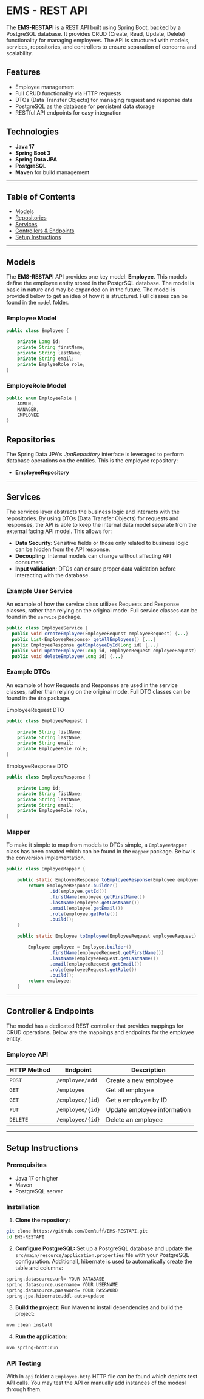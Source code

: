 # EMS - REST API

The **EMS-RESTAPI** is a REST API built using Spring Boot, backed by a PostgreSQL database. It provides CRUD (Create, Read, Update, Delete) functionality for managing employees. The API is structured with models, services, repositories, and controllers to ensure separation of concerns and scalability.

## Features
- Employee management
- Full CRUD functionality via HTTP requests
- DTOs (Data Transfer Objects) for managing request and response data
- PostgreSQL as the database for persistent data storage
- RESTful API endpoints for easy integration

## Technologies
- **Java 17**
- **Spring Boot 3**
- **Spring Data JPA**
- **PostgreSQL**
- **Maven** for build management

---

## Table of Contents
- [Models](#models)
- [Repositories](#repositories)
- [Services](#services)
- [Controllers & Endpoints](#controllers--endpoints)
- [Setup Instructions](#setup-instructions)

---
## Models

The **EMS-RESTAPI** API provides one key model: **Employee**. This models define the employee entity stored in the PostgrSQL database. The model is basic in nature and may be expanded on in the future. The model is provided below to get an idea of how it is structured. Full classes can be found in the `model` folder.

### Employee Model
```java
public class Employee {

    private Long id;
    private String firstName;
    private String lastName;
    private String email;
    private EmplyeeRole role;
}
```

### EmployeRole Model
```java
public enum EmployeeRole {
    ADMIN,
    MANAGER,
    EMPLOYEE
}
```
## Repositories

The Spring Data JPA's *JpaRepository* interface is leveraged to perform database operations on the entities. This is the employee repository:
- **EmployeeRepository**
---

## Services

The services layer abstracts the business logic and interacts with the repositories. By using DTOs (Data Transfer Objects) for requests and responses,
the API is able to keep the internal data model separate from the external facing API model. This allows for:

- **Data Security**: Sensitive fields or those only related to business logic can be hidden from the API response.
- **Decoupling**: Internal models can change without affecting API consumers.
- **Input validation**: DTOs can ensure proper data validation before interacting with the database.

### Example User Service

An example of how the service class utilizes Requests and Response classes, rather than relying on the original mode. Full service classes can be found in the `service` package. 
```java
public class EmployeeService {
  public void createEmployee(EmployeeRequest employeeRequest) {...}
  public List<EmployeeResponse> getAllEmployees() {...}
  public EmployeeResponse getEmployeeById(Long id) {...}
  public void updateEmployee(Long id, EmployeeRequest employeeRequest) {...}
  public void deleteEmployee(Long id) {...}

```

### Example DTOs

An example of how Requests and Responses are used in the service classes, rather than relying on the original mode. Full DTO classes can be found in the `dto` package. 

EmployeeRequest DTO
```java
public class EmployeeRequest {

    private String fistName;
    private String lastName;
    private String email;
    private EmployeeRole role;
}
```

EmployeeResponse DTO
```java
public class EmployeeResponse {

    private Long id;
    private String fistName;
    private String lastName;
    private String email;
    private EmployeeRole role;
}
```

### Mapper

To make it simple to map from models to DTOs simple, a `EmployeeMapper` class has been created which can be found in the `mapper` package. Below is the conversion implementation.

```java
public class EmployeeMapper {

    public static EmployeeResponse toEmployeeResponse(Employee employee) {
        return EmployeeResponse.builder()
                .id(employee.getId())
                .firstName(employee.getFirstName())
                .lastName(employee.getLastName())
                .email(employee.getEmail())
                .role(employee.getRole())
                .build();
    }

    public static Employee toEmployee(EmployeeRequest employeeRequest) {

        Employee employee = Employee.builder()
                .firstName(employeeRequest.getFirstName())
                .lastName(employeeRequest.getLastName())
                .email(employeeRequest.getEmail())
                .role(employeeRequest.getRole())
                .build();
        return employee;
    }

```
---
## Controller & Endpoints

The model has a dedicated REST controller that provides mappings for CRUD operations. Below are the mappings and endpoints for the employee entity.

### Employee API

| HTTP Method | Endpoint          | Description                |
|-------------|-------------------|----------------------------|
| `POST`      | `/employee/add`   | Create a new employee        |
| `GET`       | `/employee`       | Get all employee             |
| `GET`       | `/employee/{id}`  | Get a employee by ID         |
| `PUT`       | `/employee/{id}`  | Update employee information     |
| `DELETE`    | `/employee/{id}`  | Delete an employee            |
---
## Setup Instructions

### Prerequisites
- Java 17 or higher
- Maven
- PostgreSQL server

### Installation

1. **Clone the repository:**
```bash
git clone https://github.com/DomRuff/EMS-RESTAPI.git
cd EMS-RESTAPI
```
2. **Configure PostgreSQL:** Set up a PostgreSQL database and update the `src/main/resource/application.properties` file with your PostgreSQL configuration. Additionall, hibernate is used to automatically create the table and columns:
```bash
spring.datasource.url= YOUR DATABASE
spring.datasource.username= YOUR USERNAME
spring.datasource.password= YOUR PASSWORD
spring.jpa.hibernate.ddl-auto=update
```
3. **Build the project:** Run Maven to install dependencies and build the project:
```bash
mvn clean install
```
4. **Run the application:**
```bash
mvn spring-boot:run
```

### API Testing
With in `api` folder a `Employee.http` HTTP file can be found which depicts test API calls. You may test the API or manually add instances of the modesl through them.

